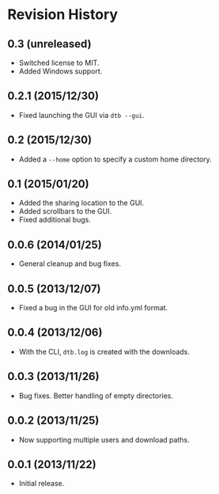 # Revision History

## 0.3 (unreleased)

- Switched license to MIT.
- Added Windows support.

## 0.2.1 (2015/12/30)

- Fixed launching the GUI via `dtb --gui`.

## 0.2 (2015/12/30)

- Added a `--home` option to specify a custom home directory.

## 0.1 (2015/01/20)

- Added the sharing location to the GUI.
- Added scrollbars to the GUI.
- Fixed additional bugs.

## 0.0.6 (2014/01/25)

- General cleanup and bug fixes.

## 0.0.5 (2013/12/07)

- Fixed a bug in the GUI for old info.yml format.

## 0.0.4 (2013/12/06)

-  With the CLI, `dtb.log` is created with the downloads.

## 0.0.3 (2013/11/26)

- Bug fixes. Better handling of empty directories.

## 0.0.2 (2013/11/25)

- Now supporting multiple users and download paths.

## 0.0.1 (2013/11/22)

- Initial release.
